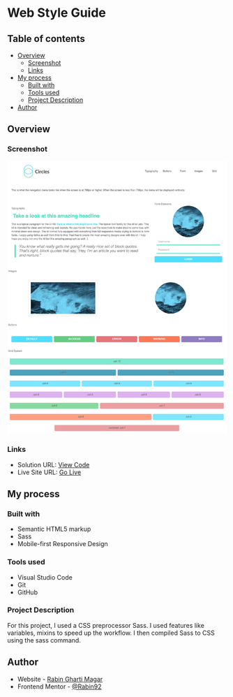 # Web Style Guide

## Table of contents

- [Overview](#overview)
  - [Screenshot](#screenshot)
  - [Links](#links)
- [My process](#my-process)
  - [Built with](#built-with)
  - [Tools used](#tools-used)
  - [Project Description](#project-description)
- [Author](#author)

## Overview

### Screenshot

![](./images/screenshot.png)

### Links

- Solution URL: [View Code](https://github.com/Rabin92/techdegree-project4/tree/gh-pages)
- Live Site URL: [Go Live](https://rabin92.github.io/techdegree-project4/)

## My process

### Built with

- Semantic HTML5 markup
- Sass
- Mobile-first Responsive Design

### Tools used

- Visual Studio Code
- Git
- GitHub

### Project Description

For this project, I used a CSS preprocessor Sass. I used features like variables, mixins to speed up the workflow. I then compiled Sass to CSS using the sass command.

## Author

- Website - [Rabin Gharti Magar](https://www.rabingm.dev/)
- Frontend Mentor - [@Rabin92](https://www.frontendmentor.io/profile/Rabin92)
